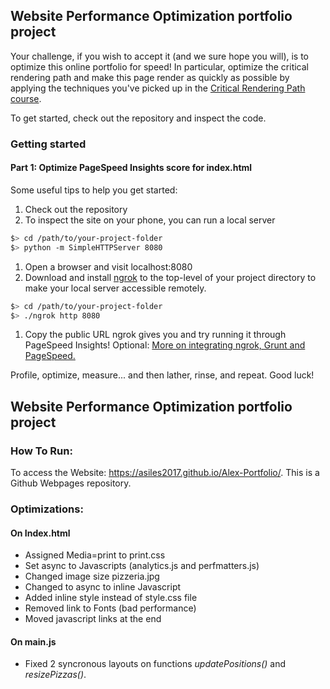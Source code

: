## Website Performance Optimization portfolio project

Your challenge, if you wish to accept it (and we sure hope you will), is to optimize this online portfolio for speed! In particular, optimize the critical rendering path and make this page render as quickly as possible by applying the techniques you've picked up in the [Critical Rendering Path course](https://www.udacity.com/course/ud884).

To get started, check out the repository and inspect the code.

### Getting started

#### Part 1: Optimize PageSpeed Insights score for index.html

Some useful tips to help you get started:

1. Check out the repository
1. To inspect the site on your phone, you can run a local server

  ```bash
  $> cd /path/to/your-project-folder
  $> python -m SimpleHTTPServer 8080
  ```

1. Open a browser and visit localhost:8080
1. Download and install [ngrok](https://ngrok.com/) to the top-level of your project directory to make your local server accessible remotely.

  ``` bash
  $> cd /path/to/your-project-folder
  $> ./ngrok http 8080
  ```

1. Copy the public URL ngrok gives you and try running it through PageSpeed Insights! Optional: [More on integrating ngrok, Grunt and PageSpeed.](http://www.jamescryer.com/2014/06/12/grunt-pagespeed-and-ngrok-locally-testing/)

Profile, optimize, measure... and then lather, rinse, and repeat. Good luck!
## Website Performance Optimization portfolio project

### How To Run:

To access the Website: https://asiles2017.github.io/Alex-Portfolio/. This is a Github Webpages repository.


### Optimizations: 

#### On Index.html

* Assigned Media=print to print.css
* Set async to Javascripts (analytics.js and perfmatters.js)
* Changed image size pizzeria.jpg
* Changed to async to inline Javascript
* Added inline style instead of style.css file
* Removed link to Fonts (bad performance)
* Moved javascript links at the end

#### On main.js

* Fixed 2 syncronous layouts on functions *updatePositions()* and *resizePizzas()*.
